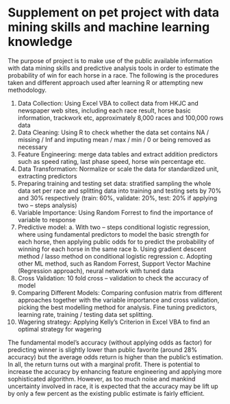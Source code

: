 # Supplement on pet project with data mining skills and machine learning knowledge
The purpose of project is to make use of the public available information with data mining skills and predictive analysis tools in order to estimate the probability of win for each horse in a race.  The following is the procedures taken and different approach used after learning R or attempting new methodology.
1.	Data Collection: Using Excel VBA to collect data from HKJC and newspaper web sites, including each race result, horse basic information, trackwork etc, approximately 8,000 races and 100,000 rows data
2.	Data Cleaning: Using R to check whether the data set contains NA / missing / Inf and imputing mean / max / min / 0 or being removed as necessary
3.	Feature Engineering: merge data tables and extract addition predictors such as speed rating, last phase speed, horse win percentage etc.
4.	Data Transformation: Normalize or scale the data for standardized unit, extracting predictors
5.	Preparing training and testing set data: stratified sampling the whole data set per race and splitting data into training and testing sets by 70% and 30% respectively (train: 60%, validate: 20%, test: 20% if applying two – steps analysis)
6.	Variable Importance:  Using Random Forrest to find the importance of variable to response
7.	Predictive model: 
a.  With two – steps conditional logistic regression, where using fundamental predictors to model the basic strength for each horse, then applying public odds for  to predict the probability of winning for each horse in the same race
b.	Using gradient descent method / lasso method on conditional logistic regression
c.  Adopting other ML method, such as Random Forrest, Support Vector Machine (Regression approach), neural network with tuned data
8.	Cross Validation: 10 fold cross – validation to check the accuracy of model
9.	Comparing Different Models: Comparing confusion matrix from different approaches together with the variable importance and cross validation, picking the best modelling method for analysis.  Fine tuning predictors, learning rate, training / testing data set splitting.
10.	Wagering strategy: Applying Kelly’s Criterion in Excel VBA to find an optimal strategy for wagering

The fundamental model’s accuracy (without applying odds as factor) for predicting winner is slightly lower than public favorite (around 28% accuracy) but the average odds return is higher than the public’s estimation.  In all, the return turns out with a marginal profit.  There is potential to increase the accuracy by enhancing feature engineering and applying more sophisticated algorithm.  However, as too much noise and mankind uncertainty involved in race, it is expected that the accuracy may be lift up by only a few percent as the existing public estimate is fairly efficient.
